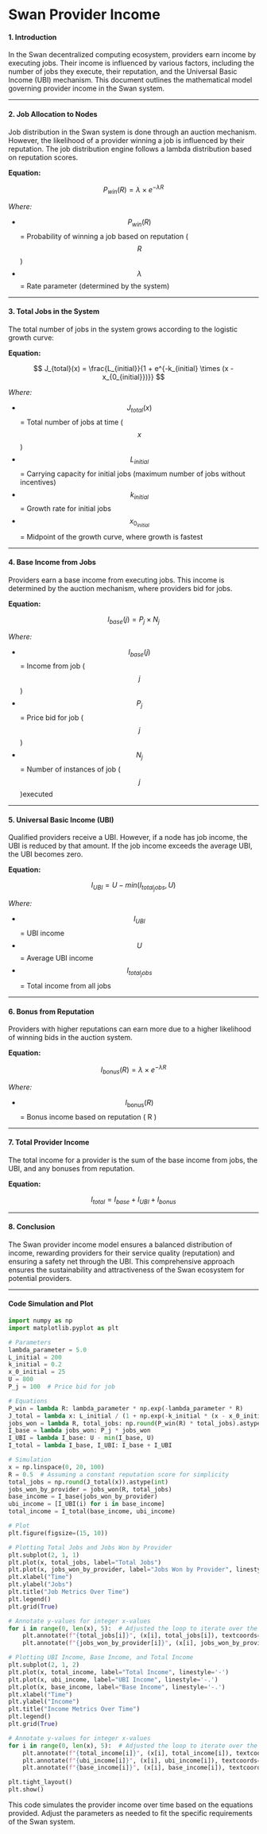 # Swan Provider Income

#### **1. Introduction**

In the Swan decentralized computing ecosystem, providers earn income by executing jobs. Their income is influenced by various factors, including the number of jobs they execute, their reputation, and the Universal Basic Income (UBI) mechanism. This document outlines the mathematical model governing provider income in the Swan system.

***

#### **2. Job Allocation to Nodes**

Job distribution in the Swan system is done through an auction mechanism. However, the likelihood of a provider winning a job is influenced by their reputation. The job distribution engine follows a lambda distribution based on reputation scores.

**Equation:**&#x20;



$$
P_{win}(R) = \lambda \times e^{-\lambda R}
$$

_Where:_

* $$P_{win}(R)$$ = Probability of winning a job based on reputation ($$R$$)
* $$\lambda$$ = Rate parameter (determined by the system)

***

#### **3. Total Jobs in the System**

The total number of jobs in the system grows according to the logistic growth curve:

**Equation:**&#x20;



$$
J_{total}(x) = \frac{L_{initial}}{1 + e^{-k_{initial} \times (x - x_{0_{initial}})}}
$$

_Where:_

* $$J_{total}(x)$$ = Total number of jobs at time ($$x$$)
* $$L_{initial}$$= Carrying capacity for initial jobs (maximum number of jobs without incentives)
* $$k_{initial}$$ = Growth rate for initial jobs
* $$x_{0_{initial}}$$= Midpoint of the growth curve, where growth is fastest

***

#### **4. Base Income from Jobs**

Providers earn a base income from executing jobs. This income is determined by the auction mechanism, where providers bid for jobs.

**Equation:**&#x20;



$$
I_{base}(j) = P_j \times N_j
$$

_Where:_

* $$I_{base}(j)$$ = Income from job  ($$j$$)
* $$P_j$$= Price bid for job ($$j$$)
* $$N_j$$ = Number of instances of job ($$j$$)executed

***

#### **5. Universal Basic Income (UBI)**

Qualified providers receive a UBI. However, if a node has job income, the UBI is reduced by that amount. If the job income exceeds the average UBI, the UBI becomes zero.

**Equation:**&#x20;



$$
I_{UBI} = U - min(I_{total_jobs}, U)
$$

_Where:_

* $$I_{UBI}$$ = UBI income
* $$U$$ = Average UBI income
* $$I_{total_jobs}$$ = Total income from all jobs

***

#### **6. Bonus from Reputation**

Providers with higher reputations can earn more due to a higher likelihood of winning bids in the auction system.

**Equation:**&#x20;



$$
I_{bonus}(R) = \lambda \times e^{-\lambda R}
$$

_Where:_

* $$I_{\text{bonus}}(R)$$= Bonus income based on reputation ( R )

***

#### **7. Total Provider Income**

The total income for a provider is the sum of the base income from jobs, the UBI, and any bonuses from reputation.

**Equation:**&#x20;



$$
I_{total} = I_{base} + I_{UBI} + I_{bonus}
$$

***

#### **8. Conclusion**

The Swan provider income model ensures a balanced distribution of income, rewarding providers for their service quality (reputation) and ensuring a safety net through the UBI. This comprehensive approach ensures the sustainability and attractiveness of the Swan ecosystem for potential providers.

***

#### **Code Simulation and Plot**

```python
import numpy as np
import matplotlib.pyplot as plt

# Parameters
lambda_parameter = 5.0
L_initial = 200
k_initial = 0.2
x_0_initial = 25
U = 800
P_j = 100  # Price bid for job

# Equations
P_win = lambda R: lambda_parameter * np.exp(-lambda_parameter * R)
J_total = lambda x: L_initial / (1 + np.exp(-k_initial * (x - x_0_initial)))
jobs_won = lambda R, total_jobs: np.round(P_win(R) * total_jobs).astype(int)
I_base = lambda jobs_won: P_j * jobs_won
I_UBI = lambda I_base: U - min(I_base, U)
I_total = lambda I_base, I_UBI: I_base + I_UBI

# Simulation
x = np.linspace(0, 20, 100)
R = 0.5  # Assuming a constant reputation score for simplicity
total_jobs = np.round(J_total(x)).astype(int)
jobs_won_by_provider = jobs_won(R, total_jobs)
base_income = I_base(jobs_won_by_provider)
ubi_income = [I_UBI(i) for i in base_income]
total_income = I_total(base_income, ubi_income)

# Plot
plt.figure(figsize=(15, 10))

# Plotting Total Jobs and Jobs Won by Provider
plt.subplot(2, 1, 1)
plt.plot(x, total_jobs, label="Total Jobs")
plt.plot(x, jobs_won_by_provider, label="Jobs Won by Provider", linestyle='--')
plt.xlabel("Time")
plt.ylabel("Jobs")
plt.title("Job Metrics Over Time")
plt.legend()
plt.grid(True)

# Annotate y-values for integer x-values
for i in range(0, len(x), 5):  # Adjusted the loop to iterate over the length of x with a step of 5
    plt.annotate(f"{total_jobs[i]}", (x[i], total_jobs[i]), textcoords="offset points", xytext=(0,5), ha='center')
    plt.annotate(f"{jobs_won_by_provider[i]}", (x[i], jobs_won_by_provider[i]), textcoords="offset points", xytext=(0,5), ha='center')

# Plotting UBI Income, Base Income, and Total Income
plt.subplot(2, 1, 2)
plt.plot(x, total_income, label="Total Income", linestyle='-')
plt.plot(x, ubi_income, label="UBI Income", linestyle='-.')
plt.plot(x, base_income, label="Base Income", linestyle='-.')
plt.xlabel("Time")
plt.ylabel("Income")
plt.title("Income Metrics Over Time")
plt.legend()
plt.grid(True)

# Annotate y-values for integer x-values
for i in range(0, len(x), 5):  # Adjusted the loop to iterate over the length of x with a step of 5
    plt.annotate(f"{total_income[i]}", (x[i], total_income[i]), textcoords="offset points", xytext=(0,5), ha='center')
    plt.annotate(f"{ubi_income[i]}", (x[i], ubi_income[i]), textcoords="offset points", xytext=(0,5), ha='center')
    plt.annotate(f"{base_income[i]}", (x[i], base_income[i]), textcoords="offset points", xytext=(0,5), ha='center')

plt.tight_layout()
plt.show()

```

This code simulates the provider income over time based on the equations provided. Adjust the parameters as needed to fit the specific requirements of the Swan system.

<figure><img src="../../../.gitbook/assets/image (147).png" alt=""><figcaption></figcaption></figure>
